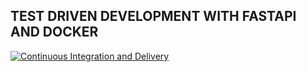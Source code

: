 ## TEST DRIVEN DEVELOPMENT WITH FASTAPI AND DOCKER
[![Continuous Integration and Delivery](https://github.com/eyosolutionsgh/fastapi-tdd-docker/actions/workflows/main.yml/badge.svg)](https://github.com/eyosolutionsgh/fastapi-tdd-docker/actions/workflows/main.yml)

